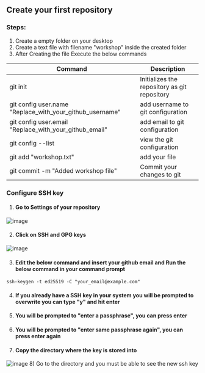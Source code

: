 ## Create your first repository

### Steps: 
1) Create a empty folder on your desktop
2) Create a text file with filename "workshop" inside the created folder
3) After Creating the file Execute the below commands 

Command | Description  
--- | --- 
git init | Initializes the repository as git repository
git config user.name "Replace_with_your_github_username" | add username to git configuration
git config user.email "Replace_with_your_github_email"   | add email to git configuration
git config --list                                        | view the git configuration 
git add "workshop.txt"                                   | add your file 
git commit -m "Added workshop file"                      | Commit your changes to git


### Configure SSH key

1) #### Go to Settings of your repository
![image](https://user-images.githubusercontent.com/84670431/120062427-f6448f80-c07f-11eb-97a6-b8cfd66f2f40.png)

2) #### Click on SSH and GPG keys
![image](https://user-images.githubusercontent.com/84670431/120062496-31df5980-c080-11eb-94e4-7ba8c0953008.png)

3) #### Edit the below command and insert your github email and Run the below command in your command prompt 
``` 
ssh-keygen -t ed25519 -C "your_email@example.com" 
``` 

4) #### If you already have a SSH key in your system you will be prompted to overwrite you can type "y" and hit enter
5) #### You will be prompted to "enter a passphrase", you can press enter 
6) #### You will be prompted to "enter same passphrase again", you can press enter again  
7) #### Copy the directory where the key is stored into
![image](https://user-images.githubusercontent.com/84670431/120062943-4b81a080-c082-11eb-9c6b-77f913c741d6.png) 
8) Go to the directory and you must be able to see the new ssh key

